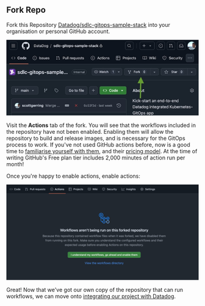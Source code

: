 ## Fork Repo

Fork this Repository [Datadog/sdlc-gitops-sample-stack](Datadog/sdlc-gitops-sample-stack) into your organisation or personal GitHub account. 


<p align='center'>
    <img alt="Fork repository" src="assets/fork-repo.jpeg" width="600px" />
</p>


Visit the **Actions** tab of the fork. You will see that the workflows included in the repository have not been enabled. Enabling them will allow
the repository to build and release images, and is necessary for the GitOps process to work. If you've not used GitHub actions before, now is
a good time to [familiarise yourself with them](https://github.com/features/actions), and their [pricing model](https://docs.github.com/en/billing/managing-billing-for-your-products/managing-billing-for-github-actions/about-billing-for-github-actions). At the time of writing GitHub's Free plan
tier includes 2,000 minutes of action run per month!

Once you're happy to enable actions, enable actions:

<p align='center'>
    <img alt="Enable actions" src="assets/setup-fork-enable-actions.jpeg" width="600px" />
</p>

Great! Now that we've got our own copy of the repository that can run workflows, 
we can move onto [integrating our project with Datadog](setup-github-integration.md).

